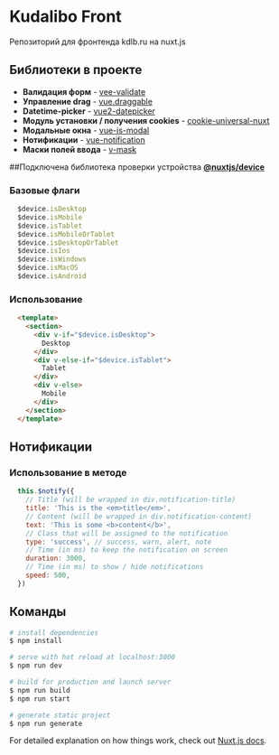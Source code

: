 # Kudalibo Front

Репозиторий для фронтенда kdlb.ru на nuxt.js

## Библиотеки в проекте
- **Валидация форм** - [vee-validate](https://vee-validate.logaretm.com/v3)
- **Управление drag** - [vue.draggable](https://sortablejs.github.io/Vue.Draggable/)
- **Datetime-picker** - [vue2-datepicker](https://mengxiong10.github.io/vue2-datepicker/index.html)
- **Модуль установки / получения cookies** - [cookie-universal-nuxt](https://www.npmjs.com/package/cookie-universal-nuxt)
- **Модальные окна** - [vue-js-modal](https://euvl.github.io/vue-js-modal/)
- **Нотификации** - [vue-notification](https://github.com/euvl/vue-notification)
- **Маски полей ввода** - [v-mask](https://www.npmjs.com/package/v-mask)

##Подключена библиотека проверки устройства **[@nuxtjs/device](https://www.npmjs.com/package/@nuxtjs/device)**

### Базовые флаги
```js
  $device.isDesktop
  $device.isMobile
  $device.isTablet
  $device.isMobileOrTablet
  $device.isDesktopOrTablet
  $device.isIos
  $device.isWindows
  $device.isMacOS
  $device.isAndroid
```
### Использование
```html
  <template>
    <section>
      <div v-if="$device.isDesktop">
        Desktop
      </div>
      <div v-else-if="$device.isTablet">
        Tablet
      </div>
      <div v-else>
        Mobile
      </div>
    </section>
  </template>
```

## Нотификации
### Использование в методе
```js
  this.$notify({
    // Title (will be wrapped in div.notification-title)
    title: 'This is the <em>title</em>',
    // Content (will be wrapped in div.notification-content)
    text: 'This is some <b>content</b>',
    // Class that will be assigned to the notification
    type: 'success', // success, warn, alert, note
    // Time (in ms) to keep the notification on screen
    duration: 3000,
    // Time (in ms) to show / hide notifications
    speed: 500,
  })
```

## Команды

```bash
# install dependencies
$ npm install

# serve with hot reload at localhost:3000
$ npm run dev

# build for production and launch server
$ npm run build
$ npm run start

# generate static project
$ npm run generate
```

For detailed explanation on how things work, check out [Nuxt.js docs](https://nuxtjs.org).
